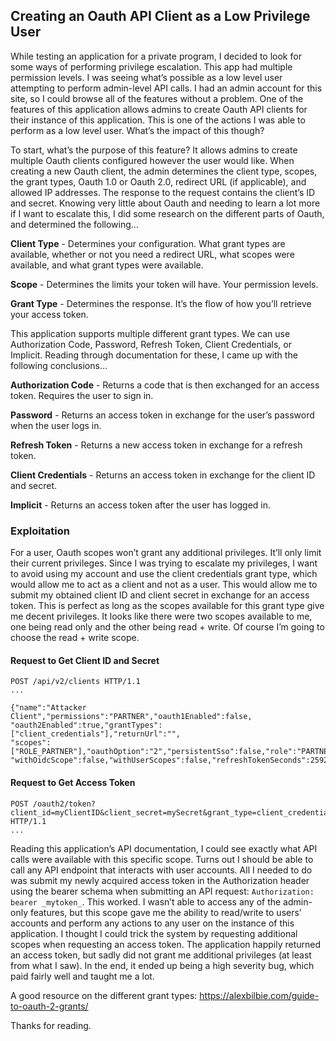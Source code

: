  ## Creating an Oauth API Client as a Low Privilege User

While testing an application for a private program, I decided to look for some ways of performing privilege escalation. This app had multiple permission levels. I was seeing what’s possible as a low level user attempting to perform admin-level API calls. I had an admin account for this site, so I could browse all of the features without a problem. One of the features of this application allows admins to create Oauth API clients for their instance of this application. This is one of the actions I was able to perform as a low level user. What’s the impact of this though? 

To start, what’s the purpose of this feature? It allows admins to create multiple Oauth clients configured however the user would like. When creating a new Oauth client, the admin determines the client type, scopes, the grant types, Oauth 1.0 or Oauth 2.0, redirect URL (if applicable), and allowed IP addresses. The response to the request contains the client’s ID and secret. Knowing very little about Oauth and needing to learn a lot more if I want to escalate this, I did some research on the different parts of Oauth, and determined the following…

**Client Type** - Determines your configuration. What grant types are available, whether or not you need a redirect URL, what scopes were available, and what grant types were available.

**Scope** - Determines the limits your token will have. Your permission levels. 

**Grant Type** - Determines the response. It’s the flow of how you’ll retrieve your access token.

This application supports multiple different grant types. We can use Authorization Code, Password, Refresh Token, Client Credentials, or Implicit. Reading through documentation for these, I came up with the following conclusions…

**Authorization Code** - Returns a code that is then exchanged for an access token. Requires the user to sign in.

**Password** - Returns an access token in exchange for the user’s password when the user logs in.

**Refresh Token** - Returns a new access token in exchange for a refresh token.

**Client Credentials** - Returns an access token in exchange for the client ID and secret.

**Implicit** - Returns an access token after the user has logged in.

### Exploitation

For a user, Oauth scopes won’t grant any additional privileges. It’ll only limit their current privileges. Since I was trying to escalate my privileges, I want to avoid using my account and use the client credentials grant type, which would allow me to act as a client and not as a user. This would allow me to submit my obtained client ID and client secret in exchange for an access token. This is perfect as long as the scopes available for this grant type give me decent privileges. It looks like there were two scopes available to me, one being read only and the other being read + write. Of course I’m going to choose the read + write scope. 

#### Request to Get Client ID and Secret
```
POST /api/v2/clients HTTP/1.1
...

{"name":"Attacker Client","permissions":"PARTNER","oauth1Enabled":false,
"oauth2Enabled":true,"grantTypes":["client_credentials"],"returnUrl":"",
"scopes":["ROLE_PARTNER"],"oauthOption":"2","persistentSso":false,"role":"PARTNER",
"withOidcScope":false,"withUserScopes":false,"refreshTokenSeconds":2592000}
```

#### Request to Get Access Token

```
POST /oauth2/token?client_id=myClientID&client_secret=mySecret&grant_type=client_credentials&scope=ROLE_PARTNER HTTP/1.1
...
```

Reading this application’s API documentation, I could see exactly what API calls were available with this specific scope. Turns out I should be able to call any API endpoint that interacts with user accounts. All I needed to do was submit my newly acquired access token in the Authorization header using the bearer schema when submitting an API request: `Authorization: bearer _mytoken_`. This worked. I wasn’t able to access any of the admin-only features, but this scope gave me the ability to read/write to users’ accounts and perform any actions to any user on the instance of this application. I thought I could trick the system by requesting additional scopes when requesting an access token. The application happily returned an access token, but sadly did not grant me additional privileges (at least from what I saw). In the end, it ended up being a high severity bug, which paid fairly well and taught me a lot.

A good resource on the different grant types: https://alexbilbie.com/guide-to-oauth-2-grants/

Thanks for reading.
